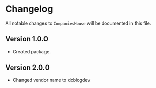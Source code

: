 # Changelog

All notable changes to `CompaniesHouse` will be documented in this file.

## Version 1.0.0
- Created package.

## Version 2.0.0
- Changed vendor name to dcblogdev